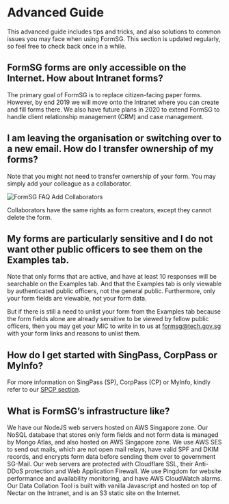 # Advanced Guide

This advanced guide includes tips and tricks, and also solutions to common issues you may face when using FormSG. This section is updated regularly, so feel free to check back once in a while.

## FormSG forms are only accessible on the Internet. How about Intranet forms?

The primary goal of FormSG is to replace citizen-facing paper forms. However, by end 2019 we will move onto the Intranet where you can create and fill forms there. We also have future plans in 2020 to extend FormSG to handle client relationship management (CRM) and case management.

## I am leaving the organisation or switching over to a new email. How do I transfer ownership of my forms?

Note that you might not need to transfer ownership of your form. You may simply add your colleague as a collaborator. 

![FormSG FAQ Add Collaborators](https://s3-ap-southeast-1.amazonaws.com/misc.form.gov.sg/faq-collaborator.png "FormSG FAQ Add Collaborators")

Collaborators have the same rights as form creators, except they cannot delete the form.

## My forms are particularly sensitive and I do not want other public officers to see them on the Examples tab.

Note that only forms that are active, and have at least 10 responses will be searchable on the Examples tab. And that the Examples tab is only viewable by authenticated public officers, not the general public. Furthermore, only your form fields are viewable, not your form data.

But if there is still a need to unlist your form from the Examples tab because the form fields alone are already sensitive to be viewed by fellow public officers, then you may get your MIC to write in to us at formsg@tech.gov.sg with your form links and reasons to unlist them.

## How do I get started with SingPass, CorpPass or MyInfo?

For more information on SingPass (SP), CorpPass (CP) or MyInfo, kindly refer to our [SPCP section](/SPCP.html).

## What is FormSG’s infrastructure like?

We have our NodeJS web servers hosted on AWS Singapore zone. Our NoSQL database that stores only form fields and not form data is managed by Mongo Atlas, and also hosted on AWS Singapore zone. We use AWS SES to send out mails, which are not open mail relays, have valid SPF and DKIM records, and encrypts form data before sending them over to government SG-Mail. Our web servers are protected with Cloudflare SSL, their Anti-DDoS protection and Web Application Firewall. We use Pingdom for website performance and availability monitoring, and have AWS CloudWatch alarms. Our Data Collation Tool is built with vanilla Javascript and hosted on top of Nectar on the Intranet, and is an S3 static site on the Internet.
